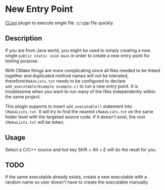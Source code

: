 # New Entry Point
[CLion](https://www.jetbrains.com/clion/) plugin to execute single file .c/.cpp file quickly.

## Description
If you are from Java world, you might be used to simply creating a new single <code>public static void main</code>
in order to create a new entry point for testing purpose.

With CMake things are more complicating since all files needed to be linked together and duplicated method names
will not be tolerated, therefore<code>CMakeLists.txt</code> needs to be configured
to declare <code>add_executable(Example example.c)</code> to run a new entry point.
It is troublesome when you want to run many of the files independently within the same project.<br>

This plugin supports to insert <code>add_executable()</code> statement into <code>CMakeLists.txt</code>.
It will try to find the nearest <code>CMakeLists.txt</code> on the same folder level with the targeted
source code. If it doesn't exist, the root <code>CMakeLists.txt</code> will be token.

## Usage
Select a C/C++ source and hot key Shift + Alt + E will do the reset for you.

## TODO
if the same executable already exists, create a new executable with a random name so user doesn't 
have to create the executable manually.